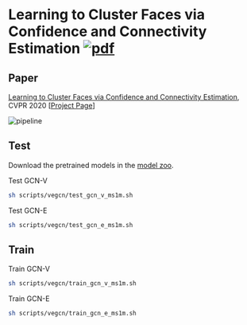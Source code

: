 # Learning to Cluster Faces via Confidence and Connectivity Estimation [![pdf](https://img.shields.io/badge/Arxiv-pdf-orange.svg?style=flat)](https://arxiv.org/abs/2004.00445)

## Paper
[Learning to Cluster Faces via Confidence and Connectivity Estimation](https://arxiv.org/abs/2004.00445), CVPR 2020 [[Project Page](http://yanglei.me/project/ltc_v2)]

![pipeline](http://yanglei.me/project/ltc_v2/imgs/pipeline.png)


## Test

Download the pretrained models in the [model zoo](https://github.com/yl-1993/learn-to-cluster/blob/master/MODEL_ZOO.md).

Test GCN-V
```bash
sh scripts/vegcn/test_gcn_v_ms1m.sh
```

Test GCN-E
```bash
sh scripts/vegcn/test_gcn_e_ms1m.sh
```

## Train

Train GCN-V
```bash
sh scripts/vegcn/train_gcn_v_ms1m.sh
```

Train GCN-E
```bash
sh scripts/vegcn/train_gcn_e_ms1m.sh
```
